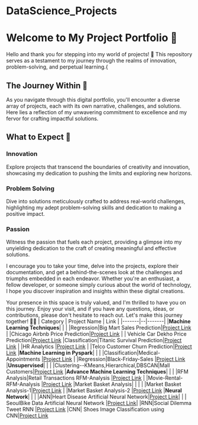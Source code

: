 # DataScience_Projects

# Welcome to My Project Portfolio 🚀

Hello and thank you for stepping into my world of projects! 🌟 This repository serves as a testament to my journey through the realms of innovation, problem-solving, and perpetual learning.{

## The Journey Within 🌌

As you navigate through this digital portfolio, you'll encounter a diverse array of projects, each with its own narrative, challenges, and solutions. Here lies a reflection of my unwavering commitment to excellence and my fervor for crafting impactful solutions.

## What to Expect 🚀

### Innovation
Explore projects that transcend the boundaries of creativity and innovation, showcasing my dedication to pushing the limits and exploring new horizons.

### Problem Solving
Dive into solutions meticulously crafted to address real-world challenges, highlighting my adept problem-solving skills and dedication to making a positive impact.

### Passion
Witness the passion that fuels each project, providing a glimpse into my unyielding dedication to the craft of creating meaningful and effective solutions.

I encourage you to take your time, delve into the projects, explore their documentation, and get a behind-the-scenes look at the challenges and triumphs embedded in each endeavor. Whether you're an enthusiast, a fellow developer, or someone simply curious about the world of technology, I hope you discover inspiration and insights within these digital creations.

Your presence in this space is truly valued, and I'm thrilled to have you on this journey. Enjoy your visit, and if you have any questions, ideas, or contributions, please don't hesitate to reach out. Let's make this journey together! 🚀✨
| Category | Project Name | Link |
|-------|--|-------|
|**Machine Learning Techniques**| | |
|Regression|Big Mart Sales Prediction|[Project Link](https://github.com/ShravaniRajanelli/Big-Mart-sales-Data-Set)
| |Chicago Airbnb Price Prediction|[Project Link](https://github.com/ShravaniRajanelli/Project-Chicago-Airbnb)
| | Vehicle Car Dekho Price Prediction|[Project Link](https://github.com/ShravaniRajanelli/Vehicle-Car-Dekho)
|Classification|Titanic Survival Prediction|[Project Link](https://github.com/ShravaniRajanelli/Project-on-Titanic-Survival-Prediction)
| |HR Analytics |[Project Link](https://github.com/ShravaniRajanelli/HR-Analytics-Challenge)
| |Telco Customer Churn Prediction|[Project Link](https://github.com/ShravaniRajanelli/Telco-Customer-Churn)
|**Machine Learning in Pyspark**| | |
|Classification|Medical-Appointments |[Project Link](https://github.com/ShravaniRajanelli/Medical-Appointments-Pyspark) |
|Regression|Black-Friday-Sales |[Project Link](https://github.com/ShravaniRajanelli/Black-Friday-Sales-Pyspark)
|**Unsupervised**| | |
|Clustering--KMeans,Hierarchical,DBSCAN|Mall Customers|[Project Link](https://github.com/ShravaniRajanelli/Mall-Customers-data-set-Clustering)
|**Advance Machine Learning Techniques**| | |
|RFM Analysis|Retail Transactions RFM-Analysis |[Project Link](https://github.com/ShravaniRajanelli/Retail-Transactions-RFM-Analysis)
| |Movie-Rental-RFM-Analysis |[Project Link](https://github.com/ShravaniRajanelli/Movie-Rental-RFM-Analysis)
|Market Basket Analysis| | |
| |Market Basket Analysis-1|[Project Link](https://github.com/ShravaniRajanelli/Market-Basket-Analysis-1)
| |Market Basket Analysis-2 |[Project Link](https://github.com/ShravaniRajanelli/Market-Basket-Analysis-2)
|**Neural Network**| | |
|ANN|Heart Disease Artificial Neural Network|[Project Link](https://github.com/ShravaniRajanelli/Heart-Disease-Artificial-Neural-Network)| 
|  | SeoulBike Data Artificial Neural Network |[Project Link](https://github.com/ShravaniRajanelli/SeoulBike-Data-Artificial-Neural-Network)|
|RNN|Social Dilemma Tweet RNN |[Project Link](https://github.com/ShravaniRajanelli/Social-Dilemma-Tweet-RNN)
|CNN| Shoes Image Classification using CNN|[Project Link](https://github.com/ShravaniRajanelli/Shoes-Image-Classification-using-CNN)
